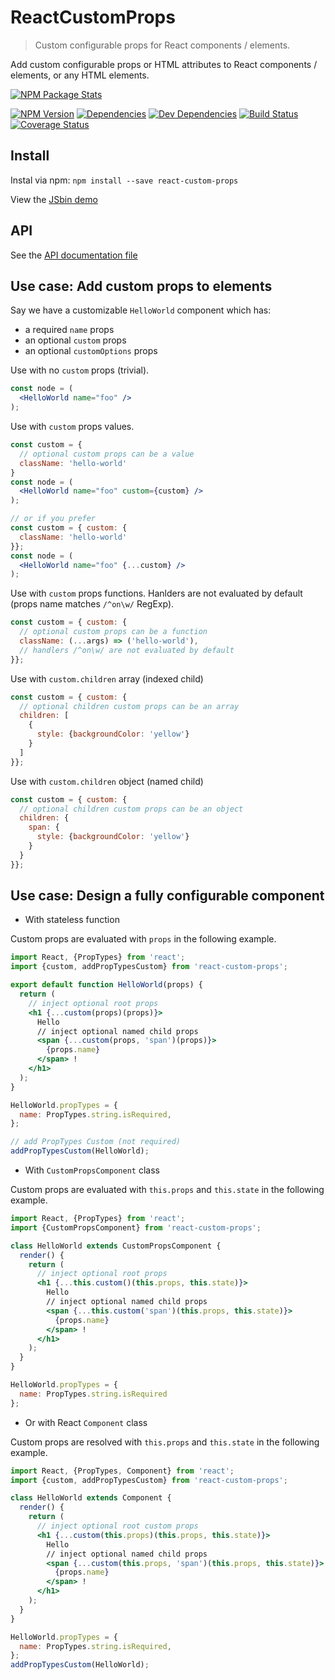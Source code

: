 # ReactCustomProps
> Custom configurable props for React components / elements.

Add custom configurable props or HTML attributes to React components / elements, or any HTML elements.

[npm-url]: https://www.npmjs.org/package/react-custom-props
[npm-image]: https://nodei.co/npm/react-custom-props.svg?downloads=true&stars=true
[npm-version-image]: https://img.shields.io/npm/v/react-custom-props.svg?style=flat-square
[build-url]: https://travis-ci.org/sylvaindethier/react-custom-props
[build-image]: https://img.shields.io/travis/sylvaindethier/react-custom-props/master.svg?style=flat-square
[coverage-url]: https://coveralls.io/r/sylvaindethier/react-custom-props?branch=master
[coverage-image]: https://img.shields.io/coveralls/sylvaindethier/react-custom-props.svg?style=flat-square
[deps-image]: https://img.shields.io/david/sylvaindethier/react-custom-props.svg?style=flat-square
[deps-url]: https://david-dm.org/sylvaindethier/react-custom-props#info=dependencies
[devDeps-image]: https://img.shields.io/david/dev/sylvaindethier/react-custom-props.svg?style=flat-square
[devDeps-url]: https://david-dm.org/sylvaindethier/react-custom-props#info=devDependencies
[demo-url]: https://jsbin.com/xivuqe/edit?js,output


[![NPM Package Stats][npm-image]][npm-url]

[![NPM Version][npm-version-image]][npm-url]
[![Dependencies][deps-image]][deps-url]
[![Dev Dependencies][devDeps-image]][devDeps-url]
[![Build Status][build-image]][build-url]
[![Coverage Status][coverage-image]][coverage-url]


## Install
Instal via npm: `npm install --save react-custom-props`

View the [JSbin demo][demo-url]


## API
See the [API documentation file](API.md)


## Use case: Add custom props to elements
Say we have a customizable `HelloWorld` component which has:
  * a required `name` props
  * an optional `custom` props
  * an optional `customOptions` props

Use with no `custom` props (trivial).
```jsx
const node = (
  <HelloWorld name="foo" />
);
```

Use with `custom` props values.
```jsx
const custom = {
  // optional custom props can be a value
  className: 'hello-world'
}
const node = (
  <HelloWorld name="foo" custom={custom} />
);
```
```jsx
// or if you prefer
const custom = { custom: {
  className: 'hello-world'
}};
const node = (
  <HelloWorld name="foo" {...custom} />
);
```

Use with `custom` props functions.
Hanlders are not evaluated by default (props name matches `/^on\w/` RegExp).
```jsx
const custom = { custom: {
  // optional custom props can be a function
  className: (...args) => ('hello-world'),
  // handlers /^on\w/ are not evaluated by default
}};
```

Use with `custom.children` array (indexed child)
```jsx
const custom = { custom: {
  // optional children custom props can be an array
  children: [
    {
      style: {backgroundColor: 'yellow'}
    }
  ]
}};
```

Use with `custom.children` object (named child)
```jsx
const custom = { custom: {
  // optional children custom props can be an object
  children: {
    span: {
      style: {backgroundColor: 'yellow'}
    }
  }
}};
```

## Use case: Design a fully configurable component

  * With stateless function

Custom props are evaluated with `props` in the following example.
```jsx
import React, {PropTypes} from 'react';
import {custom, addPropTypesCustom} from 'react-custom-props';

export default function HelloWorld(props) {
  return (
    // inject optional root props
    <h1 {...custom(props)(props)}>
      Hello
      // inject optional named child props
      <span {...custom(props, 'span')(props)}>
        {props.name}
      </span> !
    </h1>
  );
}

HelloWorld.propTypes = {
  name: PropTypes.string.isRequired,
};

// add PropTypes Custom (not required)
addPropTypesCustom(HelloWorld);
```

  * With `CustomPropsComponent` class

Custom props are evaluated with `this.props` and `this.state` in the following example.
```jsx
import React, {PropTypes} from 'react';
import {CustomPropsComponent} from 'react-custom-props';

class HelloWorld extends CustomPropsComponent {
  render() {
    return (
      // inject optional root props
      <h1 {...this.custom()(this.props, this.state)}>
        Hello
        // inject optional named child props
        <span {...this.custom('span')(this.props, this.state)}>
          {props.name}
        </span> !
      </h1>
    );
  }
}

HelloWorld.propTypes = {
  name: PropTypes.string.isRequired
};
```

  * Or with React `Component` class

Custom props are resolved with `this.props` and `this.state` in the following example.
```jsx
import React, {PropTypes, Component} from 'react';
import {custom, addPropTypesCustom} from 'react-custom-props';

class HelloWorld extends Component {
  render() {
    return (
      // inject optional root custom props
      <h1 {...custom(this.props)(this.props, this.state)}>
        Hello
        // inject optional named child props
        <span {...custom(this.props, 'span')(this.props, this.state)}>
          {props.name}
        </span> !
      </h1>
    );
  }
}

HelloWorld.propTypes = {
  name: PropTypes.string.isRequired,
};
addPropTypesCustom(HelloWorld);
```
